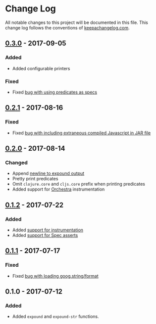 # Change Log
All notable changes to this project will be documented in this file. This change log follows the conventions of [keepachangelog.com](http://keepachangelog.com/).

## [0.3.0] - 2017-09-05

### Added
- Added configurable printers

### Fixed
- Fixed [bug with using predicates as specs](https://github.com/bhb/expound/issues/20)

## [0.2.1] - 2017-08-16

### Fixed
- Fixed [bug with including extraneous compiled Javascript in JAR file](https://github.com/bhb/expound/issues/16)

## [0.2.0] - 2017-08-14

### Changed
- Append [newline to expound output](https://github.com/bhb/expound/issues/8)
- Pretty print predicates
- Omit `clojure.core` and `cljs.core` prefix when printing predicates
- Added support for [Orchestra](https://github.com/jeaye/orchestra) instrumentation

## [0.1.2] - 2017-07-22

### Added
- Added [support for instrumentation](https://github.com/bhb/expound/issues/4)
- Added [support for Spec asserts](https://github.com/bhb/expound/issues/5)

## [0.1.1] - 2017-07-17

### Fixed
- Fixed [bug with loading goog.string/format](https://github.com/bhb/expound/issues/3)

## 0.1.0 - 2017-07-12

### Added
- Added `expound` and `expound-str` functions.

[Unreleased]: https://github.com/bhb/expound/compare/v0.3.0...HEAD
[0.3.0]: https://github.com/bhb/expound/compare/v0.2.1...v0.3.0
[0.2.1]: https://github.com/bhb/expound/compare/v0.2.0...v0.2.1
[0.2.0]: https://github.com/bhb/expound/compare/v0.1.2...v0.2.0
[0.1.2]: https://github.com/bhb/expound/compare/v0.1.1...v0.1.2
[0.1.1]: https://github.com/bhb/expound/compare/v0.1.0...v0.1.1
